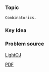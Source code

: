 
### Topic

    Combinatorics.


### Key Idea


### Problem source

[LightOJ](http://www.lightoj.com/volume_showproblem.php?problem=1060)

[PDF](http://www.lightoj.com/volume_showproblem.php?problem=1060&language=english&type=pdf)
